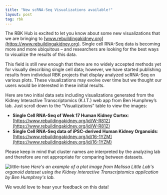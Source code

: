 ```yaml
---
title: "New scRNA-Seq Visualizations available!"
layout: post
tag: rbk
---
```


The RBK Hub is excited to let you know about some new visualizations that we are bringing to [www.rebuildingakidney.org](https://www.rebuildingakidney.org). Single cell RNA-Seq data is becoming more and more ubiquitous – and researchers are looking for the best ways to visualize the results of this data. 
 
This field is still new enough that there are no widely accepted methods yet for visually describing single cell data; however, we have started publishing results from individual RBK projects that display analyzed scRNA-Seq on various plots. These visualizations may evolve over time but we thought our users would be interested in these initial results. 
 
Here are two initial data sets including visualizations generated from the Kidney Interactive Transcriptomics (K.I.T.) web app from Ben Humphrey’s lab. Just scroll down to the “Visualizations” table to view the images:
 
- **Single Cell RNA-Seq of Week 17 Human Kidney Cortex**: [https://www.rebuildingakidney.org/id/W-R812](https://www.rebuildingakidney.org/id/W-R812)
- **Single Cell RNA-Seq data of iPSC-derived Human Kidney Organoids**: [https://www.rebuildingakidney.org/id/16-1YZM](https://www.rebuildingakidney.org/id/16-1YZM) 
 
Please keep in mind that cluster names are interpreted by the analyzing lab and therefore are not appropriate for comparing between datasets.

![little-tsne](/assets/img/news/little-tsne.png)
*Here's an example of a plot image from Melissa Little Lab's organoid dataset using the Kidney Interactive Transcriptomics application by Ben Humphrey's lab.*
 
We would love to hear your feedback on this data! 

